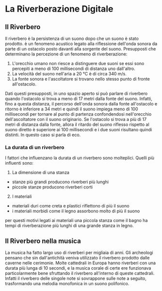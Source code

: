 # La Riverberazione Digitale

## Il Riverbero
Il riverbero è la persistenza di un suono dopo che un suono è stato prodotto.
è un fenomeno acustico legato alla riflessione dell'onda sonora da parte di un ostacolo posto davanti alla sorgente del suono.
Presupposti che determinano la percezione di un fenomeno di riverberazione:

1. L'orecchio umano non riesce a distinguere due suoni se essi sono percepiti a meno di 100 millisecondi di distanza uno dall'altro.
2. La velocità del suono nell'aria a 20 °C è di circa 340 m/s.
3. La fonte sonora e l'ascoltatore si trovano nello stesso punto di fronte all'ostacolo.

Dati questi presupposti, in uno spazio aperto si può parlare di riverbero quando l'ostacolo si trova a meno di 17 metri dalla fonte del suono. 
Infatti, fino a questa distanza, il percorso dell'onda sonora dalla fonte all'ostacolo e ritorno è inferiore a 34 metri 
e quindi il suono impiega meno di 100 millisecondi 
per tornare al punto di partenza confondendosi nell'orecchio dell'ascoltatore con il suono originario.
Se l'ostacolo si trova a più di 17 metri di distanza dalla fonte, 
allora il ritardo del suono riflesso rispetto al suono diretto è superiore ai 100 millisecondi 
e i due suoni risultano quindi distinti. 
In questo caso si parla di eco.

### La durata di un riverbero
I fattori che influenzano la durata di un riverbero sono molteplici.
Quelli più influenti sono:

1. La dimensione di una stanza
 - stanze più grandi producono riverberi più lunghi
 - piccole stanze producono riverberi corti
 
2. I materiali
 - materiali duri come creta e plastici riflettono di più il suono
 - i materiali morbidi come il legno assorbono molto di più il suono
 
 per questi motivi legati ai materiali una piccola stanza come il bagno ha tempi di riverberazione più lunghi
 di una grande stanza in legno.

## Il Riverbero nella musica
La musica ha fatto largo uso di riverberi per migliaia di anni.
Gli archeologi pensano che sin dall'antichità veniva utilizzato il riverbero prodotto dalle caverne nelle cerimonie.
Molte cattedrali in Europa hanno riverberi con una durata più lunga di 10 secondi, 
e la musica corale di certe ere funzionava particolarmente bene sfruttando il riverbero all'interno di queste cattedrali.
Infatti il riverbero delle singole note si sovrappone sulle note a seguito, trasformando una melodia monofonica in un suono polifonico.
